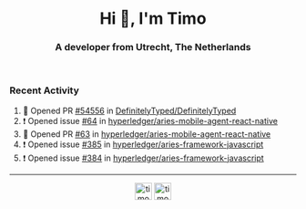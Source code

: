 <h1 align="center">Hi 👋, I'm Timo</h1>
<h3 align="center">A developer from Utrecht, The Netherlands</h3>
<br/>
<!-- https://github.com/rahuldkjain/github-profile-readme-generator --!>

<!--  <p align="left"><img src="https://github-readme-stats.vercel.app/api?username=timoglastra&show_icons=true&count_private=true&" alt="timoglastra" /></p> --!>

<!--
Github language stats
<p align="left"><img src="https://github-readme-stats.vercel.app/api/top-langs/?username=timoglastra&layout=compact" alt="timoglastra" /><p>
-->

<!-- Codestats language stats -->
<!-- <p align="left"><img src="https://codestats-readme.vercel.app/api/top-langs/?username=timoglastra&layout=compact&language_count=12" alt="timoglastra" /><p>    --!>
  
<h3>Recent Activity</h3>

<!--START_SECTION:activity-->
1. 💪 Opened PR [#54556](https://github.com/DefinitelyTyped/DefinitelyTyped/pull/54556) in [DefinitelyTyped/DefinitelyTyped](https://github.com/DefinitelyTyped/DefinitelyTyped)
2. ❗️ Opened issue [#64](https://github.com/hyperledger/aries-mobile-agent-react-native/issues/64) in [hyperledger/aries-mobile-agent-react-native](https://github.com/hyperledger/aries-mobile-agent-react-native)
3. 💪 Opened PR [#63](https://github.com/hyperledger/aries-mobile-agent-react-native/pull/63) in [hyperledger/aries-mobile-agent-react-native](https://github.com/hyperledger/aries-mobile-agent-react-native)
4. ❗️ Opened issue [#385](https://github.com/hyperledger/aries-framework-javascript/issues/385) in [hyperledger/aries-framework-javascript](https://github.com/hyperledger/aries-framework-javascript)
5. ❗️ Opened issue [#384](https://github.com/hyperledger/aries-framework-javascript/issues/384) in [hyperledger/aries-framework-javascript](https://github.com/hyperledger/aries-framework-javascript)
<!--END_SECTION:activity-->

---

<p align="center">
<a href="https://twitter.com/timoglastra" target="blank"><img align="center" src="https://cdn.jsdelivr.net/npm/simple-icons@3.0.1/icons/twitter.svg" alt="timoglastra" height="30" width="30" /></a>
<a href="https://linkedin.com/in/timoglastra" target="blank"><img align="center" src="https://cdn.jsdelivr.net/npm/simple-icons@3.0.1/icons/linkedin.svg" alt="timoglastra" height="30" width="30" /></a>
</p>



